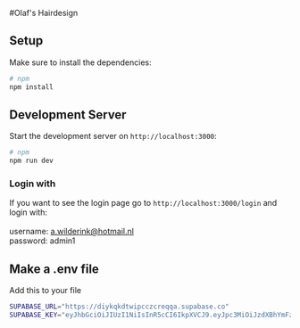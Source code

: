 #Olaf's Hairdesign

## Setup

Make sure to install the dependencies:

```bash
# npm
npm install
```

## Development Server

Start the development server on `http://localhost:3000`:

```bash
# npm
npm run dev
```

### Login with

If you want to see the login page go to `http://localhost:3000/login` and login with:<br />
<br />
username: a.wilderink@hotmail.nl<br />
password: admin1<br />

## Make a .env file
Add this to your file

```bash
SUPABASE_URL="https://diykqkdtwipcczcreqqa.supabase.co"
SUPABASE_KEY="eyJhbGciOiJIUzI1NiIsInR5cCI6IkpXVCJ9.eyJpc3MiOiJzdXBhYmFzZSIsInJlZiI6ImRpeWtxa2R0d2lwY2N6Y3JlcXFhIiwicm9sZSI6ImFub24iLCJpYXQiOjE3MDAxNDc4MjQsImV4cCI6MjAxNTcyMzgyNH0.tRNgCWL55Xtlh9NhS88fU1IlxMHgJXb3JOmYNoGcPdM"
```
